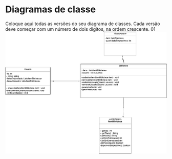 # Diagramas de classe
Coloque aqui todas as versões do seu diagrama de classes. Cada versão deve começar com um número de dois dígitos, na ordem crescente.
01
<img src="/docs/diagramas/diagramaInicialBib.png">
